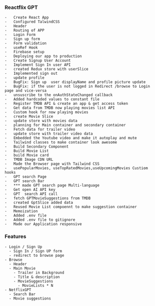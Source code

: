 ### Reactflix GPT
    -   Create React App
    -   Configured TalwindCSS
    -   Header
    -   Routing of APP
    -   Login Form
    -   Sign up form
    -   Form validation
    -   useRef Hook
    -   Firebase setup
    -   Deploying our app to production
    -   Create Signup User Account
    -   Implement Sign In user API
    -   created Redux store with userSlice
    -   Implemented sign out
    -   update profile
    -   BugFix: Sign up  user displayName and profile picture update
    -   BugFix: if the user is not logged in Redirect /browse to Login page and vice-versa
    -   unsuscribe to the onAuthStateChanged callback
    -   Added hardcoded values to constant file
    -   Register TMDB API & create an app & get access token
    -   Get data from TMDB now playing movies list API
    -   Custom hook for now playing movies
    -   create Movie Slice
    -   update store with movies data
    -   planning for Main container and secondary container
    -   Fetch data for trailer video
    -   update store with trailer video data
    -   Embedded the Youtube video and make it autoplay and mute
    -   Tailwind classes to make container look awesome
    -   Build Secondary Component
    -   Build Movie List
    -   build Movie card
    -   TMDB Image CDN URL
    -   Made the Browser page with Tailwind CSS
    -   usePopularMovies, useTopRatedMovies,useUpcomingMovies Custiom hooks
    -   GPT search Page
    -   GPT search Bar
    -   *** made GPT search page Multi-language
    -   Get open AI API key
    -   GPT  search API call
    -   fetch GPTMovieSuggestions from TMDB
    -   created GptSlice added data
    -   Reused Movie List compoennt to make suggestion container
    -   Memoization
    -   Added .env file
    -   Added .env file to gitignore
    -   Made our Application responsive

### Features
    - Login / Sign Up
      - Sign In / Sign UP form
      - redirect to browse page
    - Browse
      - Header
      - Main Movie
        - Trailer in Background
        - Title & description
        - MovieSuggestions
          - MovieLists * N
    - NetflixGPT
      - Search Bar
      - Movie suggestions